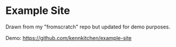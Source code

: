 # Example Site
Drawn from my "fromscratch" repo but updated for demo purposes.

Demo: https://github.com/kennkitchen/example-site
